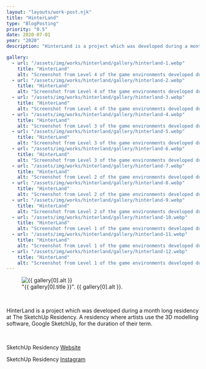 ```yaml
---
layout: "layouts/work-post.njk"
title: "HinterLand"
type: "BlogPosting"
priority: "0.5"
date: 2020-07-01
year: "2020"
description: "HinterLand is a project which was developed during a month long residency at The SketchUp Residency. A residency where artists use the 3D modelling software, Google SketchUp, for the duration of their term."

gallery:
  - url: "/assets/img/works/hinterland/gallery/hinterland-1.webp"
    title: "HinterLand"
    alt: "Screenshot from Level 4 of the game environments developed during this residency"
  - url: "/assets/img/works/hinterland/gallery/hinterland-2.webp"
    title: "HinterLand"
    alt: "Screenshot from Level 4 of the game environments developed during this residency"
  - url: "/assets/img/works/hinterland/gallery/hinterland-3.webp"
    title: "HinterLand"
    alt: "Screenshot from Level 4 of the game environments developed during this residency"
  - url: "/assets/img/works/hinterland/gallery/hinterland-4.webp"
    title: "HinterLand"
    alt: "Screenshot from Level 3 of the game environments developed during this residency"
  - url: "/assets/img/works/hinterland/gallery/hinterland-5.webp"
    title: "HinterLand"
    alt: "Screenshot from Level 3 of the game environments developed during this residency"
  - url: "/assets/img/works/hinterland/gallery/hinterland-6.webp"
    title: "HinterLand"
    alt: "Screenshot from Level 3 of the game environments developed during this residency"
  - url: "/assets/img/works/hinterland/gallery/hinterland-7.webp"
    title: "HinterLand"
    alt: "Screenshot from Level 2 of the game environments developed during this residency"
  - url: "/assets/img/works/hinterland/gallery/hinterland-8.webp"
    title: "HinterLand"
    alt: "Screenshot from Level 2 of the game environments developed during this residency"
  - url: "/assets/img/works/hinterland/gallery/hinterland-9.webp"
    title: "HinterLand"
    alt: "Screenshot from Level 2 of the game environments developed during this residency"
  - url: "/assets/img/works/hinterland/gallery/hinterland-10.webp"
    title: "HinterLand"
    alt: "Screenshot from Level 1 of the game environments developed during this residency"
  - url: "/assets/img/works/hinterland/gallery/hinterland-11.webp"
    title: "HinterLand"
    alt: "Screenshot from Level 1 of the game environments developed during this residency"
  - url: "/assets/img/works/hinterland/gallery/hinterland-12.webp"
    title: "HinterLand"
    alt: "Screenshot from Level 1 of the game environments developed during this residency"
---
```


<figure class="main-article__figure">
    <img src="{{ gallery[0].url  }}" alt="{{ gallery[0].alt }}" title="{{ gallery[0].title }}">
        <figcaption>
            "{{ gallery[0].title }}". {{ gallery[0].alt }}.
        </figcaption>
</figure>

<br>

<p class="indent">HinterLand is a project which was developed during a month long residency at The SketchUp Residency. A residency where artists use the 3D modelling software, Google SketchUp, for the duration of their term.</p>

<br>

<p><i class="fa-solid fa-star-of-life icon-accent"></i> SketchUp Residency <a href="https://www.sidandjim.com/the-sketchup-residency" target="_blank" rel="noopener">Website</a> <sup><i class="fa-solid fa-arrow-up-right-from-square icon-grey"></i></sup></p>
<p><i class="fa-solid fa-star-of-life icon-accent"></i> SketchUp Residency <a href="https://www.instagram.com/sketchupresidency/" target="_blank" rel="noopener">Instagram</a> <sup><i class="fa-solid fa-arrow-up-right-from-square icon-grey"></i></sup></p>

<br>
<br>